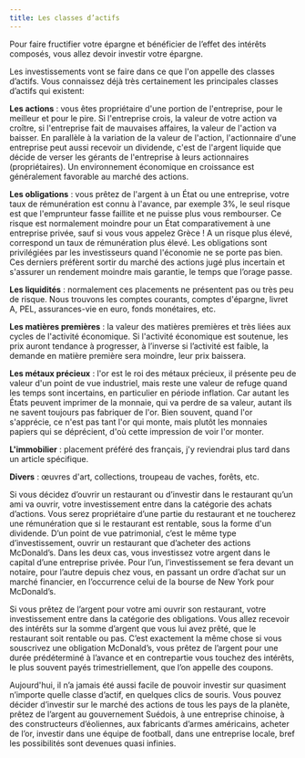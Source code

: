 ```yaml
---
title: Les classes d’actifs
---
```


Pour faire fructifier votre épargne et bénéficier de l’effet des intérêts composés, vous allez devoir investir votre épargne. 

Les investissements vont se faire dans ce que l'on appelle des classes d’actifs. Vous connaissez déjà très certainement les principales classes d’actifs qui existent:

**Les actions** : vous êtes propriétaire d'une portion de l'entreprise, pour le meilleur et pour le pire. Si l'entreprise crois, la valeur de votre action va croître, si l'entreprise fait de mauvaises affaires, la valeur de l'action va baisser. En parallèle à la variation de la valeur de l'action, l'actionnaire d'une entreprise peut aussi recevoir un dividende, c'est de l'argent liquide que décide de verser les gérants de l'entreprise à leurs actionnaires (propriétaires). Un environnement économique en croissance est généralement favorable au marché des actions.

**Les obligations** : vous prêtez de l'argent à un État ou une entreprise, votre taux de rémunération est connu à l'avance, par exemple 3%, le seul risque est que l'emprunteur fasse faillite et ne puisse plus vous rembourser. Ce risque est normalement moindre pour un État comparativement à une entreprise privée, sauf si vous vous appelez Grèce ! A un risque plus élevé, correspond un taux de rémunération plus élevé. Les obligations sont privilégiées par les investisseurs quand l'économie ne se porte pas bien. Ces derniers préfèrent sortir du marché des actions jugé plus incertain et s'assurer un rendement moindre mais garantie, le temps que l’orage passe.

**Les liquidités** : normalement ces placements ne présentent pas ou très peu de risque. Nous trouvons les comptes courants, comptes d'épargne, livret A, PEL, assurances-vie en euro, fonds monétaires, etc.

**Les matières premières** : la valeur des matières premières et très liées aux cycles de l'activité économique. Si l'activité économique est soutenue, les prix auront tendance à progresser, à l’inverse si l’activité est faible, la demande en matière première sera moindre, leur prix baissera.

**Les métaux précieux** : l'or est le roi des métaux précieux, il présente peu de valeur d'un point de vue industriel, mais reste une valeur de refuge quand les temps sont incertains, en particulier en période inflation. Car autant les États peuvent imprimer de la monnaie, qui va perdre de sa valeur, autant ils ne savent toujours pas fabriquer de l'or. Bien souvent, quand l'or s'apprécie, ce n'est pas tant l'or qui monte, mais plutôt les monnaies papiers qui se déprécient, d'où cette impression de voir l'or monter.

**L'immobilier** : placement préféré des français, j'y reviendrai plus tard dans un article spécifique.

**Divers** : œuvres d'art, collections, troupeau de vaches, forêts, etc.

Si vous décidez d’ouvrir un restaurant ou d’investir dans le restaurant qu’un ami va ouvrir, votre investissement entre dans la catégorie des achats d’actions. Vous serez propriétaire d’une partie du restaurant et ne toucherez une rémunération que si le restaurant est rentable, sous la forme d'un dividende. D’un point de vue patrimonial, c’est le même type d’investissement, ouvrir un restaurant que d’acheter des actions McDonald’s. Dans les deux cas, vous investissez votre argent dans le capital d’une entreprise privée. Pour l’un, l’investissement se fera devant un notaire, pour l’autre depuis chez vous, en passant un ordre d’achat sur un marché financier, en l’occurrence celui de la bourse de New York pour McDonald’s.

Si vous prêtez de l’argent pour votre ami ouvrir son restaurant, votre investissement entre dans la catégorie des obligations. Vous allez recevoir des intérêts sur la somme d’argent que vous lui avez prêté, que le restaurant soit rentable ou pas. C’est exactement la même chose si vous souscrivez une obligation McDonald’s, vous prêtez de l’argent pour une durée prédéterminé à l’avance et en contrepartie vous touchez des intérêts, le plus souvent payés trimestriellement, que l’on appelle des coupons.

Aujourd'hui, il n’a jamais été aussi facile de pouvoir investir sur quasiment n’importe quelle classe d’actif, en quelques clics de souris. Vous pouvez décider d’investir sur le marché des actions de tous les pays de la planète, prêtez de l’argent au gouvernement Suédois, à une entreprise chinoise, à des constructeurs d’éoliennes, aux fabricants d’armes américains, acheter de l’or, investir dans une équipe de football, dans une entreprise locale, bref les possibilités sont devenues quasi infinies.